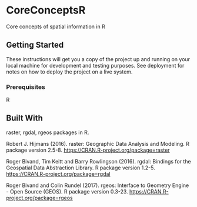 # CoreConceptsR
Core concepts of spatial information in R

## Getting Started

These instructions will get you a copy of the project up and running on your local machine for development and testing purposes. See deployment for notes on how to deploy the project on a live system.

### Prerequisites

R

## Built With

raster, rgdal, rgeos packages in R.

Robert J. Hijmans (2016). raster: Geographic Data Analysis and Modeling. R
  package version 2.5-8. https://CRAN.R-project.org/package=raster

Roger Bivand, Tim Keitt and Barry Rowlingson (2016). rgdal: Bindings for the
  Geospatial Data Abstraction Library. R package version 1.2-5.
  https://CRAN.R-project.org/package=rgdal
  
Roger Bivand and Colin Rundel (2017). rgeos: Interface to Geometry Engine -
  Open Source (GEOS). R package version 0.3-23.
  https://CRAN.R-project.org/package=rgeos

